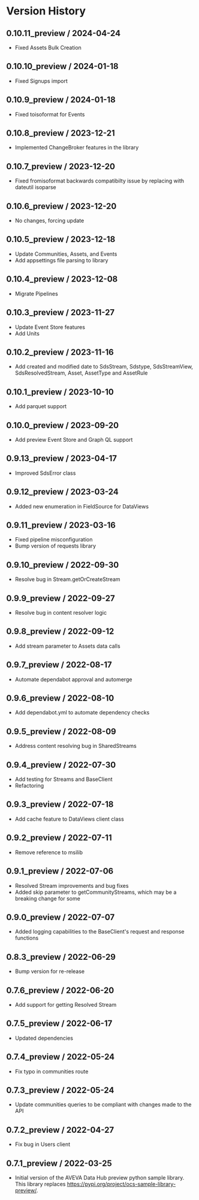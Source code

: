 # Version History

## 0.10.11_preview / 2024-04-24

- Fixed Assets Bulk Creation

## 0.10.10_preview / 2024-01-18

- Fixed Signups import

## 0.10.9_preview / 2024-01-18

- Fixed toisoformat for Events

## 0.10.8_preview / 2023-12-21

- Implemented ChangeBroker features in the library

## 0.10.7_preview / 2023-12-20

- Fixed fromisoformat backwards compatibilty issue by replacing with dateutil isoparse

## 0.10.6_preview / 2023-12-20

- No changes, forcing update

## 0.10.5_preview / 2023-12-18

- Update Communities, Assets, and Events
- Add appsettings file parsing to library

## 0.10.4_preview / 2023-12-08

- Migrate Pipelines

## 0.10.3_preview / 2023-11-27

- Update Event Store features
- Add Units

## 0.10.2_preview / 2023-11-16

- Add created and modified date to SdsStream, Sdstype, SdsStreamView, SdsResolvedStream, Asset, AssetType and AssetRule

## 0.10.1_preview / 2023-10-10

- Add parquet support

## 0.10.0_preview / 2023-09-20

- Add preview Event Store and Graph QL support

## 0.9.13_preview / 2023-04-17

- Improved SdsError class

## 0.9.12_preview / 2023-03-24

- Added new enumeration in FieldSource for DataViews

## 0.9.11_preview / 2023-03-16

- Fixed pipeline misconfiguration
- Bump version of requests library

## 0.9.10_preview / 2022-09-30

- Resolve bug in Stream.getOrCreateStream

## 0.9.9_preview / 2022-09-27

- Resolve bug in content resolver logic

## 0.9.8_preview / 2022-09-12

- Add stream parameter to Assets data calls

## 0.9.7_preview / 2022-08-17

- Automate dependabot approval and automerge

## 0.9.6_preview / 2022-08-10

- Add dependabot.yml to automate dependency checks

## 0.9.5_preview / 2022-08-09

- Address content resolving bug in SharedStreams

## 0.9.4_preview / 2022-07-30

- Add testing for Streams and BaseClient
- Refactoring

## 0.9.3_preview / 2022-07-18

- Add cache feature to DataViews client class

## 0.9.2_preview / 2022-07-11

- Remove reference to msilib

## 0.9.1_preview / 2022-07-06

- Resolved Stream improvements and bug fixes
- Added skip parameter to getCommunityStreams, which may be a breaking change for some

## 0.9.0_preview / 2022-07-07

- Added logging capabilities to the BaseClient's request and response functions

## 0.8.3_preview / 2022-06-29

- Bump version for re-release

## 0.7.6_preview / 2022-06-20

- Add support for getting Resolved Stream

## 0.7.5_preview / 2022-06-17

- Updated dependencies

## 0.7.4_preview / 2022-05-24

- Fix typo in communities route

## 0.7.3_preview / 2022-05-24

- Update communities queries to be compliant with changes made to the API

## 0.7.2_preview / 2022-04-27

- Fix bug in Users client

## 0.7.1_preview / 2022-03-25

- Initial version of the AVEVA Data Hub preview python sample library. This library replaces https://pypi.org/project/ocs-sample-library-preview/.
